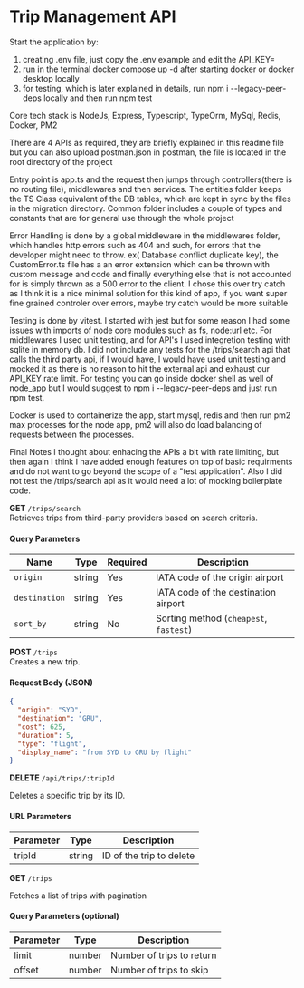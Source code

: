 # Trip Management API

Start the application by:

1. creating .env file, just copy the .env example and edit the API_KEY=
2. run in the terminal docker compose up -d after starting docker or docker desktop locally
3. for testing, which is later explained in details, run npm i --legacy-peer-deps locally and then run npm test

Core tech stack is NodeJs, Express, Typescript, TypeOrm, MySql, Redis, Docker, PM2

There are 4 APIs as required, they are briefly explained in this readme file but you can also upload postman.json in postman, the file is located in the root directory of the project

Entry point is app.ts and the request then jumps through controllers(there is no routing file), middlewares and then services. The entities folder keeps the TS Class equivalent of the DB tables, which are kept in sync by the files in the migration directory. Common folder includes a couple of types and constants that are for general use through the whole project

Error Handling is done by a global middleware in the middlewares folder, which handles http errors such as 404 and such, for errors that the developer might need to throw. ex( Database conflict duplicate key), the CustomError.ts file has a an error extension which can be thrown with custom message and code and finally everything else that is not accounted for is simply thrown as a 500 error to the client. I chose this over try catch as I think it is a nice minimal solution for this kind of app, if you want super fine grained controler over errors, maybe try catch would be more suitable

Testing is done by vitest. I started with jest but for some reason I had some issues with imports of node core modules such as fs, node:url etc. For middlewares I used unit testing, and for API's I used integretion testing with sqlite in memory db. I did not include any tests for the /trips/search api that calls the third party api, if I would have, I would have used unit testing and mocked it as there is no reason to hit the external api and exhaust our API_KEY rate limit. For testing you can go inside docker shell as well of node_app but I would suggest to npm i --legacy-peer-deps and just run npm test.

Docker is used to containerize the app, start mysql, redis and then run pm2 max processes for the node app, pm2 will also do load balancing of requests between the processes.

Final Notes
I thought about enhacing the APIs a bit with rate limiting, but then again I think I have added enough features on top of basic requirments and do not want to go beyond the scope of a "test application".
Also I did not test the /trips/search api as it would need a lot of mocking boilerplate code.

**GET** `/trips/search`  
Retrieves trips from third-party providers based on search criteria.

#### Query Parameters

| Name          | Type   | Required | Description                            |
| ------------- | ------ | -------- | -------------------------------------- |
| `origin`      | string | Yes      | IATA code of the origin airport        |
| `destination` | string | Yes      | IATA code of the destination airport   |
| `sort_by`     | string | No       | Sorting method (`cheapest`, `fastest`) |

**POST** `/trips`  
Creates a new trip.

#### Request Body (JSON)

```json
{
  "origin": "SYD",
  "destination": "GRU",
  "cost": 625,
  "duration": 5,
  "type": "flight",
  "display_name": "from SYD to GRU by flight"
}
```

**DELETE** `/api/trips/:tripId`

Deletes a specific trip by its ID.

#### URL Parameters

| Parameter | Type   | Description              |
| --------- | ------ | ------------------------ |
| tripId    | string | ID of the trip to delete |

**GET** `/trips`

Fetches a list of trips with pagination

#### Query Parameters (optional)

| Parameter | Type   | Description               |
| --------- | ------ | ------------------------- |
| limit     | number | Number of trips to return |
| offset    | number | Number of trips to skip   |
